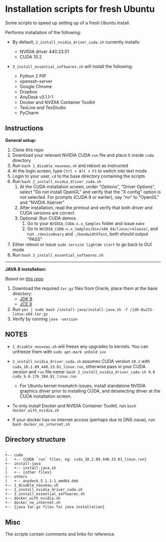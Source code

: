 # Installation scripts for fresh Ubuntu
Some scripts to speed up setting up of a fresh Ubuntu install.

Performs installation of the following:

- By default, `2_install_nvidia_driver_cuda.sh` currently installs:
    - NVIDIA driver 440.33.01
    - CUDA 10.2 

- `3_install_essential_softwares.sh` will install the following:
    - Python 2 PIP
    - openssh-server
    - Google Chrome
    - Dropbox
    - AnyDesk v5.1.1-1
    - Docker and NVIDIA Container Toolkit
    - TexLive and TexStudio
    - PyCharm


## Instructions
**General setup:**

1. Clone this repo
2. Download your relevant NVIDIA CUDA `run` file and place it inside `cuda` directory
3. Run `bash 1_disable_nouveau.sh` and reboot as instructed
4. At the login screen, type `Ctrl + Alt + F1` to switch into text mode
5. Login to your user, `cd` to the base directory containing the scripts
6. Run `bash 2_install_nvidia_driver_cuda.sh`
    1. At the CUDA installation screen, under "Options", "Driver Options", 
    select "Do not install OpenGL" and verify that the "X config" option is not selected.
    For prompts (CUDA 9 or earlier), say "no" to "OpenGL" and "NVIDIA Xserver"
    2. After installation, read the printout and verify that both driver and CUDA versions are correct
    3. Optional: Run CUDA demos
        1. Go to your `NVIDIA_CUDA-x.x_Samples` folder and issue `make`
        2. Go to `NVIDIA_CUDA-x.x_Samples/bin/x86_64/linux/release/`, 
        and run `./deviceQuery` and `./bandwidthTest`, both should output "PASS"
7. Either reboot or issue `sudo service lightdm start` to go back to GUI mode
8. Run `bash 3_install_essential_softwares.sh`

---
**JAVA 8 installation:**

*Based on [this repo](https://github.com/chrishantha/install-java/tree/63997dc81aaf9184ffe715d7381fa822bd39f357)*
1. Download the required `tar.gz` files from Oracle, place them at the base directory:
    - [JDK 8](https://www.oracle.com/technetwork/es/java/javase/downloads/jdk8-downloads-2133151.html)
    - [JCE 8](https://www.oracle.com/technetwork/java/javase/downloads/jce8-download-2133166.html)
2. Run `yes | sudo bash /install-java/install-java.sh -f /jdk-8u231-linux-x64.tar.gz`
3. Verify by running `java -version`


## NOTES

- `1_disable_nouveau.sh` will freeze any upgrades to kernels.
You can unfreeze them with `sudo apt-mark unhold xxx`

- `2_install_nvidia_driver_cuda.sh` assumes CUDA version `10.2` with `cuda_10.2.89_440.33.01_linux.run`, 
otherwise pass in your CUDA version and `run` file name:
`bash 2_install_nvidia_driver_cuda.sh 9.0 cuda_9.0.176_384.81_linux.run`
    - For Ubuntu kernel mismatch issues, install standalone NVIDIA graphics driver prior to installing CUDA, 
    and deselecting driver at the CUDA installation screen. 

- To only install Docker and NVIDIA Container Toolkit, run `bash docker_with_nvidia.sh`

- If your docker has no internet access (perhaps due to DNS issue), 
run `bash docker_no_internet.sh`


## Directory structure
```
.
+-- cuda
|   +-- {CUDA `run` files, eg: cuda_10.2.89_440.33.01_linux.run}
+-- install-java
|   +-- install-java.sh
|   +-- {other files}
+-- others
|   +-- anydesk_5.1.1-1_amd64.deb
+-- 1_disable_nouveau.sh
+-- 2_install_nvidia_driver_cuda.sh
+-- 3_install_essential_softwares.sh
+-- docker_with_nvidia.sh
+-- docker_no_internet.sh
+-- {java tar.gz files for java installation}
```

## Misc
The scripts contain comments and links for reference.


